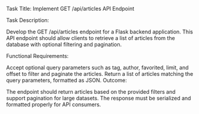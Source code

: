 Task Title: Implement GET /api/articles API Endpoint

Task Description:

Develop the GET /api/articles endpoint for a Flask backend application. This API endpoint should allow clients to retrieve a list of articles from the database with optional filtering and pagination.

Functional Requirements:

Accept optional query parameters such as tag, author, favorited, limit, and offset to filter and paginate the articles.
Return a list of articles matching the query parameters, formatted as JSON.
Outcome:

The endpoint should return articles based on the provided filters and support pagination for large datasets. The response must be serialized and formatted properly for API consumers.



